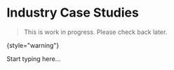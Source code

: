 # Industry Case Studies

> This is work in progress. Please check back later.
> 
{style="warning"}

Start typing here...